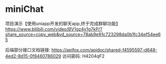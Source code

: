 # miniChat
项目演示【使用uniapp开发的聊天app,终于完成群聊功能】 https://www.bilibili.com/video/BV1gz4y1g7kP/?share_source=copy_web&vd_source=78ab9e91c723298da0b1fc34ef54ee65

后端部分接口文档链接: https://apifox.com/apidoc/shared-f4595597-d648-4ed2-8d15-0f8460786029  访问密码: H4204qF2



